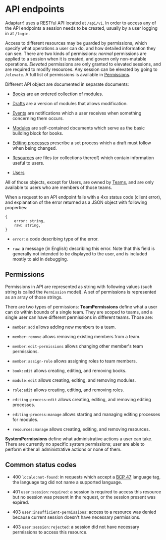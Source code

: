 # API endpoints

Adaptarr! uses a RESTful API located at `/api/v1`. In order to access any of the
API endpoints a session needs to be created, usually by a user logging in at
`/login`.

Access to different resources may be guarded by permissions, which specify what
operations a user can do, and how detailed information they can see. There are
two kinds of permissions: _normal_ permissions are applied to a session when it
is created, and govern only non-mutable operations. _Elevated_ permissions are
only granted to elevated sessions, and are required to modify resources. Any
session can be elevated by going to `/elevate`. A full list of permissions is
available in [Permissions](#permissions).

Different API object are documented in separate documents:

- [Books](./books.md) are an ordered collection of modules.

- [Drafts](./drafts.md) are a version of modules that allows modification.

- [Events](./events.md) are notifications which a user receives when something
  concerning them occurs.

- [Modules](./modules.md) are self-contained documents which serve as the basic
  building block for books.

- [Editing processes](./processes.md) prescribe a set process which a draft must
  follow when being changed.

- [Resources](./resources.md) are files (or collections thereof) which contain
  information useful to users.

- [Users](./users.md)

All of those objects, except for Users, are owned by [Teams](./teams.md), and
are only available to users who are members of those teams.

When a request to an API endpoint fails with a 4xx status code (client error),
and explanation of the error returned as a JSON object with following
properties:

```
{
    error: string,
    raw: string,
}
```

- `error`: a code describing type of the error.

- `raw`: a message (in English) describing this error. Note that this field is
  generally not intended to be displayed to the user, and is included mostly to
  aid in debugging.



## Permissions

Permissions in API are represented as string with following values (such string
is called the <a name="permission"></a> `Permission` model). A set of
permissions is represented as an array of those strings.

There are two types of permissions: <a name="teampermissions"></a>
**TeamPermissions** define what a user can do within bounds of a single team.
They are scoped to teams, and a single user can have different permissions in
different teams. Those are:

- <a name="p-member-add"></a> `member:add` allows adding new members to a team.

- <a name="p-member-remove"></a> `member:remove` allows removing existing
  members from a team.

- <a name="p-member-edit-permissions"></a> `member:edit-permissions` allows
  changing other member's team permissions.

- <a name="p-member-assign-role"></a> `member:assign-role` allows assigning
  roles to team members.

- <a name="p-book-edit"></a> `book:edit` allows creating, editing, and removing
  books.

- <a name="p-module-edit"></a> `module:edit` allows creating, editing, and
  removing modules.

- <a name="p-role-edit"></a> `role:edit` allows creating, editing, and removing
  roles.

- <a name="p-editing-process-edit"></a> `editing-process:edit` allows creating,
  editing, and removing editing processes.

- <a name="p-editing-process-manage"></a> `editing-process:manage` allows
  starting and managing editing processes for modules.

- <a name="p-resources-manage"></a> `resources:manage` allows creating, editing,
  and removing resources.

<a name="systempermissions"></a>**SystemPermissions** define what administrative
actions a user can take. There are currently no specific system permissions;
user are able to perform either all administrative actions or none of them.



## Common status codes

- 400 `locale:not-found`: in requests which accept a [BCP 47][BCP47] language
  tag, the language tag did not name a supported language.

- 401 `user:session:required`: a session is required to access this resource
  but no session was present in the request, or the session present was expired.

- 403 `user:insufficient-permissions`: access to a resource was denied because
  current session doesn't have necessary permissions.

- 403 `user:session:rejected`: a session did not have necessary permissions to
  access this resource.

[BCP47]: https://tools.ietf.org/rfc/bcp/bcp47.txt
